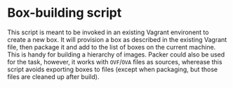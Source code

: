 # Box-building script

This script is meant to be invoked in an existing Vagrant environent to create a new box. It will provision a box as described in the existing Vagrant file, then package it and add to the list of boxes on the current machine. This is handy for building a hierarchy of images.
Packer could also be used for the task, however, it works with `OVF`/`OVA` files as sources, wherease this script avoids exporting boxes to files (except when packaging, but those files are cleaned up after build).

